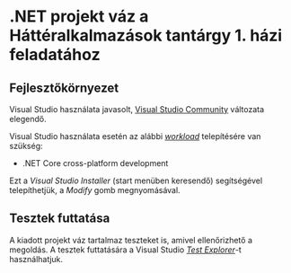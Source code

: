 # .NET projekt váz a Háttéralkalmazások tantárgy 1. házi feladatához

## Fejlesztőkörnyezet

Visual Studio használata javasolt, [Visual Studio Community](https://visualstudio.microsoft.com/vs/community/) változata elegendő.

Visual Studio használata esetén az alábbi [_workload_](https://docs.microsoft.com/en-us/visualstudio/install/install-visual-studio?view=vs-2019#step-4---choose-workloads) telepítésére van szükség:

- .NET Core cross-platform development

Ezt a _Visual Studio Installer_ (start menüben keresendő) segítségével telepíthetjük, a _Modify_ gomb megnyomásával.

## Tesztek futtatása

A kiadott projekt váz tartalmaz teszteket is, amivel ellenőrizhető a megoldás. A tesztek futtatására a Visual Studio [_Test Explorer_](https://docs.microsoft.com/en-us/visualstudio/test/run-unit-tests-with-test-explorer?view=vs-2019)-t használhatjuk.
